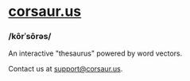 # [corsaur.us](corsaur.us)
### /kôrˈsôrəs/
An interactive "thesaurus" powered by word vectors.

Contact us at <support@corsaur.us>.
